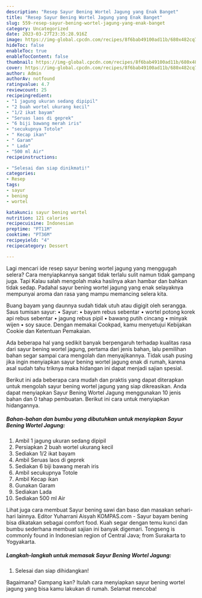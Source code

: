```yaml
---
description: "Resep Sayur Bening Wortel Jagung yang Enak Banget"
title: "Resep Sayur Bening Wortel Jagung yang Enak Banget"
slug: 559-resep-sayur-bening-wortel-jagung-yang-enak-banget
category: Uncategorized
date: 2023-03-27T23:35:28.916Z
image: https://img-global.cpcdn.com/recipes/8f6bab49100ad11b/680x482cq70/sayur-bening-wortel-jagung-foto-resep-utama.jpg
hideToc: false
enableToc: true
enableTocContent: false
thumbnail: https://img-global.cpcdn.com/recipes/8f6bab49100ad11b/680x482cq70/sayur-bening-wortel-jagung-foto-resep-utama.jpg
cover: https://img-global.cpcdn.com/recipes/8f6bab49100ad11b/680x482cq70/sayur-bening-wortel-jagung-foto-resep-utama.jpg
author: Admin
authorAv: notfound
ratingvalue: 4.7
reviewcount: 25
recipeingredient:
- "1 jagung ukuran sedang dipipil"
- "2 buah wortel ukurang kecil"
- "1/2 ikat bayam"
- "Seruas laos di geprek"
- "6 biji bawang merah iris"
- "secukupnya Totole"
- " Kecap ikan"
- " Garam"
- " Lada"
- "500 ml Air"
recipeinstructions:

- "Selesai dan siap dinikmati!"
categories:
- Resep
tags:
- sayur
- bening
- wortel

katakunci: sayur bening wortel 
nutrition: 121 calories
recipecuisine: Indonesian
preptime: "PT11M"
cooktime: "PT36M"
recipeyield: "4"
recipecategory: Dessert

---
```



Lagi mencari ide resep sayur bening wortel jagung yang menggugah selera? Cara menyiapkannya sangat tidak terlalu sulit namun tidak gampang juga. Tapi Kalau salah mengolah maka hasilnya akan hambar dan bahkan tidak sedap. Padahal sayur bening wortel jagung yang enak selayaknya mempunyai aroma dan rasa yang mampu memancing selera kita.


Buang bayam yang daunnya sudah tidak utuh atau digigit oleh serangga. Saus tumisan sayur: • Sayur: • bayam rebus sebentar • wortel potong korek api rebus sebentar • jagung rebus pipil • bawang putih cincang • minyak wijen • soy sauce. Dengan memakai Cookpad, kamu menyetujui Kebijakan Cookie dan Ketentuan Pemakaian.

Ada beberapa hal yang sedikit banyak berpengaruh terhadap kualitas rasa dari sayur bening wortel jagung, pertama dari jenis bahan, lalu pemilihan bahan segar sampai cara mengolah dan menyajikannya. Tidak usah pusing jika ingin menyiapkan sayur bening wortel jagung enak di rumah, karena asal sudah tahu triknya maka hidangan ini dapat menjadi sajian spesial.


Berikut ini ada beberapa cara mudah dan praktis yang dapat diterapkan untuk mengolah sayur bening wortel jagung yang siap dikreasikan. Anda dapat menyiapkan Sayur Bening Wortel Jagung menggunakan 10 jenis bahan dan 0 tahap pembuatan. Berikut ini cara untuk menyiapkan hidangannya.

<!--inarticleads1-->

##### Bahan-bahan dan bumbu yang dibutuhkan untuk menyiapkan Sayur Bening Wortel Jagung:

1. Ambil 1 jagung ukuran sedang dipipil
1. Persiapkan 2 buah wortel ukurang kecil
1. Sediakan 1/2 ikat bayam
1. Ambil Seruas laos di geprek
1. Sediakan 6 biji bawang merah iris
1. Ambil secukupnya Totole
1. Ambil  Kecap ikan
1. Gunakan  Garam
1. Sediakan  Lada
1. Sediakan 500 ml Air


Lihat juga cara membuat Sayur bening sawi dan baso dan masakan sehari-hari lainnya. Editor Yuharrani Aisyah KOMPAS.com - Sayur bayam bening bisa dikatakan sebagai comfort food. Kuah segar dengan temu kunci dan bumbu sederhana membuat sajian ini banyak digemari. Tongseng is commonly found in Indonesian region of Central Java; from Surakarta to Yogyakarta. 

<!--inarticleads2-->

##### Langkah-langkah untuk memasak Sayur Bening Wortel Jagung:


1. Selesai dan siap dihidangkan!



Bagaimana? Gampang kan? Itulah cara menyiapkan sayur bening wortel jagung yang bisa kamu lakukan di rumah. Selamat mencoba!
